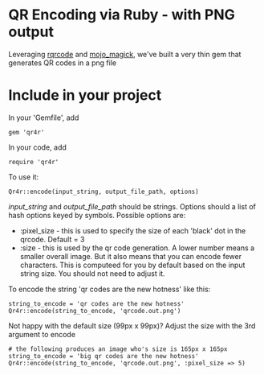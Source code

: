 # QR Encoding via Ruby - with PNG output

Leveraging [rqrcode](http://whomwah.github.com/rqrcode/) and [mojo_magick](http://github.com/2rye/mojo_magick), we've built a very thin gem that generates QR codes in a png file

# Include in your project

In your 'Gemfile', add

    gem 'qr4r'

In your code, add
    
    require 'qr4r'

To use it:

    Qr4r::encode(input_string, output_file_path, options)

*input_string* and *output_file_path* should be strings.  Options should a list of hash options keyed by symbols.  Possible options are:
 
 * :pixel_size  - this is used to specify the size of each 'black' dot in the qrcode.  Default = 3
 * :size  - this is used by the qr code generation.  A lower number means a smaller overall image.  But it also means that you can encode fewer characters.  This is computeed for you by default based on the input string size.  You should not need to adjust it.

To encode the string 'qr codes are the new hotness' like this:
  
    string_to_encode = 'qr codes are the new hotness'
    Qr4r::encode(string_to_encode, 'qrcode.out.png')  

Not happy with the default size (99px x 99px)? Adjust the size with the 3rd argument to encode

    # the following produces an image who's size is 165px x 165px
    string_to_encode = 'big qr codes are the new hotness'
    Qr4r::encode(string_to_encode, 'qrcode.out.png', :pixel_size => 5)  



